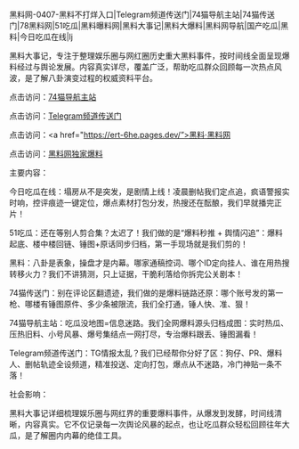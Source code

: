 #
黑料网-0407-黑料不打烊入口|Telegram频道传送门|74猫导航主站|74猫传送门|78黑料网|51吃瓜|黑料曝料网|黑料大事记|黑料大爆料|黑料网导航|国产吃瓜|黑料|今日吃瓜在线|lj

黑料大事记，专注于整理娱乐圈与网红圈历史重大黑料事件，按时间线全面呈现爆料经过与舆论发展。内容真实详尽，覆盖广泛，帮助吃瓜群众回顾每一次热点风波，是了解八卦演变过程的权威资料平台。


点击访问：<a href="https://74mao.com/">74猫导航主站</a>

点击访问：<a href="https://74mao.com/">Telegram频道传送门</a>

点击访问：<a href="https://ert-6he.pages.dev/”>黑料·黑料网</a>

点击访问：<a href="https://jha.pages.dev/">黑料网独家爆料</a>


主要内容：

今日吃瓜在线：塌房从不是突发，是剧情上线！凌晨删帖我们定点追，疯语警报实时响，控评痕迹一键定位，爆点素材打包分发，热搜还在酝酿，我们早就播完正片！

51吃瓜：还在等别人剪合集？太迟了！我们做的是“爆料秒推 + 舆情闪追”：爆料起底、楼中楼回链、锤图+原话同步归档，第一手现场就是我们剪的！

黑料：八卦是表象，操盘才是内幕。哪家通稿控词、哪个ID定向挂人、谁在用热搜转移火力？我们不讲猜测，只上证据，干脆利落给你拆完公关剧本！

74猫传送门：别在评论区翻遗迹，我们做的是爆料链路还原：哪个账号发的第一枪、哪楼有锤图原件、多少条被限流，我们全打通，锤人快、准、狠！

74猫导航主站：吃瓜没地图=信息迷路。我们全网爆料源头归档成图：实时热瓜、压热旧料、小号风暴、爆号集结点一网打尽，专治爆料跟丢、锤图漏看！

Telegram频道传送门：TG情报太乱？我们已经帮你分好了区：狗仔、PR、爆料人、删帖轨迹全设频道，精准投送、定向打包，爆点从不迷路，冷门神贴一条不落！

社会影响：

黑料大事记详细梳理娱乐圈与网红界的重要爆料事件，从爆发到发酵，时间线清晰，内容真实。它不仅记录每一次舆论风暴的起点，也让吃瓜群众轻松回顾往年大瓜，是了解圈内内幕的绝佳工具。

<span style="display:none;">[Canonical link](https://github.com/54765/557 ）</span>
